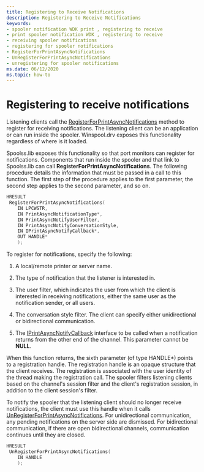 ```yaml
---
title: Registering to Receive Notifications
description: Registering to Receive Notifications
keywords:
- spooler notification WDK print , registering to receive
- print spooler notification WDK , registering to receive
- receiving spooler notifications
- registering for spooler notifications
- RegisterForPrintAsyncNotifications
- UnRegisterForPrintAsyncNotifications
- unregistering for spooler notifications
ms.date: 06/12/2020
ms.topic: how-to
---
```


# Registering to receive notifications

Listening clients call the [RegisterForPrintAsyncNotifications](/windows/win32/api/prnasnot/nf-prnasnot-registerforprintasyncnotifications) method to register for receiving notifications. The listening client can be an application or can run inside the spooler. Winspool.drv exposes this functionality regardless of where is it loaded.

Spoolss.lib exposes this functionality so that port monitors can register for notifications. Components that run inside the spooler and that link to Spoolss.lib can call **RegisterForPrintAsyncNotifications**. The following procedure details the information that must be passed in a call to this function. The first step of the procedure applies to the first parameter, the second step applies to the second parameter, and so on.

```cpp
HRESULT
 RegisterForPrintAsyncNotifications(
    IN LPCWSTR,
    IN PrintAsyncNotificationType*,
    IN PrintAsyncNotifyUserFilter,
    IN PrintAsyncNotifyConversationStyle,
    IN IPrintAsyncNotifyCallback*,
    OUT HANDLE*
    );
```

To register for notifications, specify the following:

1. A local/remote printer or server name.

1. The type of notification that the listener is interested in.

1. The user filter, which indicates the user from which the client is interested in receiving notifications, either the same user as the notification sender, or all users.

1. The conversation style filter. The client can specify either unidirectional or bidirectional communication.

1. The [IPrintAsyncNotifyCallback](/windows/win32/api/prnasnot/nn-prnasnot-iprintasyncnotifycallback) interface to be called when a notification returns from the other end of the channel. This parameter cannot be **NULL**.

When this function returns, the sixth parameter (of type HANDLE\*) points to a registration handle. The registration handle is an opaque structure that the client receives. The registration is associated with the user identity of the thread making the registration call. The spooler filters listening clients based on the channel's session filter and the client's registration session, in addition to the client session's filter.

To notify the spooler that the listening client should no longer receive notifications, the client must use this handle when it calls [UnRegisterForPrintAsyncNotifications](/windows/win32/api/prnasnot/nf-prnasnot-unregisterforprintasyncnotifications). For unidirectional communication, any pending notifications on the server side are dismissed. For bidirectional communication, if there are open bidirectional channels, communication continues until they are closed.

```cpp
HRESULT
 UnRegisterForPrintAsyncNotifications(
    IN HANDLE
    );
```
